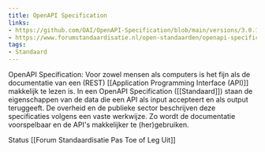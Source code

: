 ```yaml
---
title: OpenAPI Specification
links:
- https://github.com/OAI/OpenAPI-Specification/blob/main/versions/3.0.1.md
- https://www.forumstandaardisatie.nl/open-standaarden/openapi-specification
tags:
- Standaard
---
```

OpenAPI Specification: Voor zowel mensen als computers is het fijn als de documentatie van een (REST) [[Application Programming Interface (API)]] makkelijk te lezen is. In een OpenAPI Specification ([[Standaard]]) staan de eigenschappen van de data die een API als input accepteert en als output teruggeeft. De overheid en de publieke sector beschrijven deze specificaties volgens een vaste werkwijze. Zo wordt de documentatie voorspelbaar en de API's makkelijker te (her)gebruiken.

Status [[Forum Standaardisatie Pas Toe of Leg Uit]]

<!-- toepassing: Rijkswaterstaat, Kadaster -->